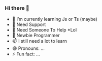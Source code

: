 ### Hi there 👋

* 🌱 I’m currently learning Js or Ts (maybe)
* 👯 Need Support
* 🤔 Need Someone To Help *Lol
* 💬 Newbie Programmer
* 📫 I still need a lot to learn
* 😄 Pronouns: ...
* ⚡ Fun fact: ...
<!--
**VeguiIzumi/VeguiIzumi** is a ✨ _special_ ✨ repository because its `README.md` (this file) appears on your GitHub profile.

Here are some ideas to get you started:

## 🌱 I’m currently learning Js or Ts (maybe)
## 👯 Need Support
## 🤔 Need Someone To Help *Lol
## 💬 Newbie Programmer
## 📫 I still need a lot to learn
## 😄 Pronouns: ...
## ⚡ Fun fact: ...
-->
